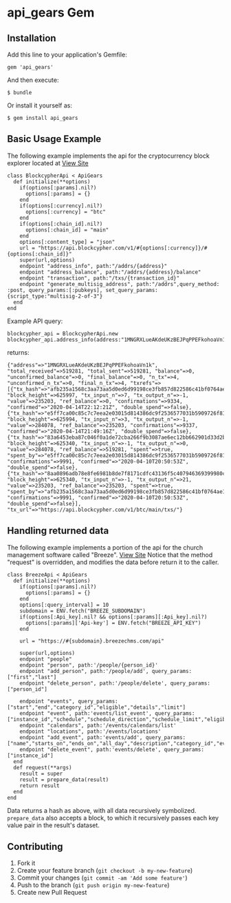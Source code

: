 # api_gears Gem

## Installation

Add this line to your application's Gemfile:

  ```gem 'api_gears'```

And then execute:

  ```$ bundle```

Or install it yourself as:

  ```$ gem install api_gears```

## Basic Usage Example
The following example implements the api for the cryptocurrency block explorer located at [View Site](http://blockcypher.com)

```
class BlockcypherApi < ApiGears
  def initialize(**options)
    if(options[:params].nil?)
      options[:params] = {}
    end
    if(options[:currency].nil?)
      options[:currency] = "btc"
    end
    if(options[:chain_id].nil?)
      options[:chain_id] = "main"
    end
    options[:content_type] = "json"
    url = "https://api.blockcypher.com/v1/#{options[:currency]}/#{options[:chain_id]}"
    super(url,options)
    endpoint "address_info", path:"/addrs/{address}"
    endpoint "address_balance", path:"/addrs/{address}/balance"
    endpoint "transaction", path:"/txs/{transaction_id}"
    endpoint "generate_multisig_address", path:"/addrs",query_method: :post, query_params:[:pubkeys], set_query_params:{script_type:"multisig-2-of-3"}
  end
end
```
Example API query:
```
blockcypher_api = BlockcypherApi.new
blockcypher_api.address_info(address:"1MNGRXLueAKdeUKzBEJPqPPEFkohoaVn1k")
```
returns:
```
{"address"=>"1MNGRXLueAKdeUKzBEJPqPPEFkohoaVn1k", "total_received"=>519281, "total_sent"=>519281, "balance"=>0, "unconfirmed_balance"=>0, "final_balance"=>0, "n_tx"=>4, "unconfirmed_n_tx"=>0, "final_n_tx"=>4, "txrefs"=>[{"tx_hash"=>"afb235a1568c3aa73aa5d0ed6d99198ce3fb857d822586c41bf0764ae118c1c5", "block_height"=>625997, "tx_input_n"=>7, "tx_output_n"=>-1, "value"=>235203, "ref_balance"=>0, "confirmations"=>9334, "confirmed"=>"2020-04-14T22:12:21Z", "double_spend"=>false}, {"tx_hash"=>"e5ff7ca00c85c7c7eea2e03015d814386dc9f2536577031b5909726f81dcfdec", "block_height"=>625994, "tx_input_n"=>3, "tx_output_n"=>-1, "value"=>284078, "ref_balance"=>235203, "confirmations"=>9337, "confirmed"=>"2020-04-14T21:49:16Z", "double_spend"=>false}, {"tx_hash"=>"83a6453eba87c046f0a1de72cba266f9b3087ae6ec12bb662901d33d2bc771e1", "block_height"=>625340, "tx_input_n"=>-1, "tx_output_n"=>0, "value"=>284078, "ref_balance"=>519281, "spent"=>true, "spent_by"=>"e5ff7ca00c85c7c7eea2e03015d814386dc9f2536577031b5909726f81dcfdec", "confirmations"=>9991, "confirmed"=>"2020-04-10T20:50:53Z", "double_spend"=>false}, {"tx_hash"=>"8aa0896adb78e8fe6981b8de7f8171cdfc43136f5c407946369399980cd2b92f", "block_height"=>625340, "tx_input_n"=>-1, "tx_output_n"=>21, "value"=>235203, "ref_balance"=>235203, "spent"=>true, "spent_by"=>"afb235a1568c3aa73aa5d0ed6d99198ce3fb857d822586c41bf0764ae118c1c5", "confirmations"=>9991, "confirmed"=>"2020-04-10T20:50:53Z", "double_spend"=>false}], "tx_url"=>"https://api.blockcypher.com/v1/btc/main/txs/"}
```

## Handling returned data
The following example implements a portion of the api for the church management software called "Breeze". [View Site](https://www.breezechms.com/) Notice that the method "request" is overridden, and modifies the data before return it to the caller.
```
class BreezeApi < ApiGears
  def initialize(**options)
    if(options[:params].nil?)
      options[:params] = {}
    end
    options[:query_interval] = 10
    subdomain = ENV.fetch("BREEZE_SUBDOMAIN")
    if(options[:Api_key].nil? && options[:params][:Api_key].nil?)
      options[:params]['Api-key'] = ENV.fetch("BREEZE_API_KEY")
    end

    url = "https://#{subdomain}.breezechms.com/api"

    super(url,options)
    endpoint "people"
    endpoint "person", path:'/people/{person_id}'
    endpoint "add_person", path:'/people/add', query_params:["first","last"]
    endpoint "delete_person", path:'/people/delete', query_params:["person_id"]

    endpoint "events", query_params:["start","end","category_id","eligible","details","limit"]
    endpoint "event", path:'events/list_event', query_params:["instance_id","schedule","schedule_direction","schedule_limit","eligible","details"]
    endpoint "calendars", path:'/events/calendars/list'
    endpoint "locations", path:'/events/locations'
    endpoint "add_event", path:'events/add', query_params:["name","starts_on","ends_on","all_day","description","category_id","event_id"]
    endpoint "delete_event", path:'events/delete', query_params:["instance_id"]
  end
  def request(**args)
    result = super
    result = prepare_data(result)
    return result
  end
end
```
Data returns a hash as above, with all data recursively symbolized. ```prepare_data``` also accepts a block, to which it recursively passes each key value pair in the result's dataset.

## Contributing

1. Fork it
2. Create your feature branch (`git checkout -b my-new-feature`)
3. Commit your changes (`git commit -am 'Add some feature'`)
4. Push to the branch (`git push origin my-new-feature`)
5. Create new Pull Request
